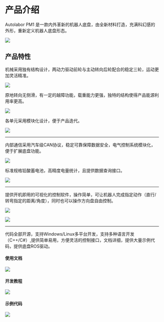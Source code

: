 # 产品介绍

Autolabor PM1 是一款内外革新的机器人底盘，由全新材料打造，充满科幻感的外形，重新定义机器人底盘形态。

![](imgs/PM-0.png)


## 产品特性

机械采用独有结构设计，两动力驱动前轮与主动转向后轮配合的稳定三轮，运动更加灵活精准。

![](imgs/PM-4.jpg)

原地转向无侧滑，有一定的越障功能，载重能力更强，独特的结构使得产品能源利用率更高。

![](imgs/PM-1.jpg)

各单元采用模块化设计，便于产品迭代。

![](imgs/PM-3.jpg)


***

内部通信采用汽车级CAN协议，稳定可靠保障数据安全，电气控制系统模块化，便于扩展底盘功能。

![](imgs/electrical_topology.png)

标准规格铅酸蓄电池，高精度电量统计，且提供数据查询接口。

![](imgs/PM-2.jpg)

***

提供开机即用的可视化的控制软件，操作简单，可让机器人完成指定动作（直行/转弯指定的距离/角度），同时也可以操作方向盘自由控制。

![](imgs/PM-6.jpg)

![](imgs/PM-7.jpg)

***

代码全部开源，支持Windows/Linux多平台开发，支持多种语言开发（C++/C#）,提供简单易用，方便灵活的控制接口，文档详细，提供大量示例代码，提供底盘ROS驱动。

#### 使用文档

![](imgs/PM-12.jpg)

#### 开发教程

![](imgs/PM-13.jpg)

#### 示例代码

![](imgs/PM-14.jpg)
